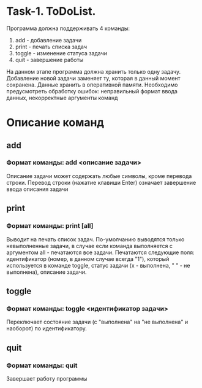 # Task-1. ToDoList.
Программа должна поддерживать 4 команды:
1) add - добавление задачи
2) print - печать списка задач
3) toggle - изменение статуса задачи
4) quit - завершение работы

На данном этапе программа должна хранить только одну задачу. 
Добавление новой задачи заменяет ту, которая в данный момент сохранена. 
Данные хранить в оперативной памяти. 
Необходимо предусмотреть обработку ошибок: неправильный формат ввода данных, некорректные аргументы команд

# Описание команд

## add
### Формат команды: add <описание задачи>

Описание задачи может содержать любые символы, кроме перевода строки. Перевод строки (нажатие клавиши Enter) означает завершение ввода описания задачи

## print
### Формат команды: print [all]

Выводит на печать список задач. По-умолчанию выводятся только невыполненные задачи, в случае если команда выполняется с аргументом all - печатаются все задачи. Печатаются следующие поля: идентификатор (номер, в данном случае всегда "1"), который используется в команде toggle, статус задачи (x - выполнена, " " - не выполнена), описание задачи.

## toggle
### Формат команды: toggle <идентификатор задачи>

Переключает состояние задачи (с "выполнена" на "не выполнена" и наоборот) по идентификатору. 

## quit
### Формат команды: quit

Завершает работу программы